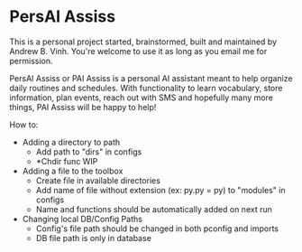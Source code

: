 # PersAI Assiss
This is a personal project started, brainstormed, built and maintained by Andrew B. Vinh. You're welcome to use it as long as you email me for permission. 

PersAI Assiss or PAI Assiss is a personal AI assistant meant to help organize daily routines and schedules. With functionality to learn vocabulary, store information, plan events, reach out with SMS and hopefully many more things, PAI Assiss will be happy to help!


How to:

- Adding a directory to path
  - Add path to "dirs" in configs
  - *Chdir func WIP
- Adding a file to the toolbox
  - Create file in available directories
  - Add name of file without extension (ex: py.py = py) to "modules" in configs
  - Name and functions should be automatically added on next run
- Changing local DB/Config Paths
  - Config's file path should be changed in both pconfig and imports
  - DB file path is only in database

